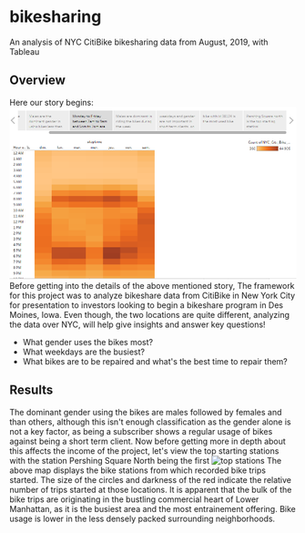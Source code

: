 # bikesharing
An analysis of NYC CitiBike bikesharing data from August, 2019, with Tableau

## Overview
Here our story begins:
![Story](worksheets/story.PNG)
Before getting into the details of the above mentioned story, The framework for this project was to analyze bikeshare data from CitiBike in New York City for presentation to investors looking to begin a bikeshare program in Des Moines, Iowa. Even though, the two locations are quite different, analyzing the data over NYC, will help give insights and answer key questions!
- What gender uses the bikes most?
- What weekdays are the busiest?
- What bikes are to be repaired and what's the best time to repair them?

## Results

The dominant gender using the bikes are males followed by females and than others, although this isn't enough classification as the gender alone is not a key factor, as being a subscriber shows a regular usage of bikes against being a short term client.
Now before getting more in depth about this affects the income of the project, let's view the top starting stations with the station Pershing Square North being the first
![top stations](worsheets/top_starting_locations.PNG)
The above map displays the bike stations from which recorded bike trips started. The size of the circles and darkness of the red indicate the relative number of trips started at those locations. It is apparent that the bulk of the bike trips are originating in the bustling commercial heart of Lower Manhattan, as it is the busiest area and the most entrainement offering. Bike usage is lower in the less densely packed surrounding neighborhoods.
